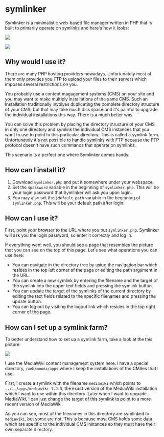 symlinker
=========

Symlinker is a minimalistic web-based file manager written in PHP that is built to primarily operate on symlinks and here's how it looks:

![](https://raw.github.com/mondalaci/symlinker/master/screenshots/symlinker-cropped-screenshot.png)

![](/mondalaci/symlinker/raw/master/screenshots/symlinker-cropped-screenshot.png)

Why would I use it?
-------------------

There are many PHP hosting providers nowadays. Unfortunately most of them only provides you FTP to upload your files to their servers which imposes several restrictions on you.

You probably use a content magagement systems (CMS) on your site and you may want to make multiply installations of the same CMS. Such an installation traditionally involves duplicating the complete directory structure of your CMS, but that may take much disk space and it's painful to upgrade the individual installations this way. There is a much better way.

You can solve this problem by placing the directory structure of your CMS in only one directory and symlink the individual CMS instances that you want to use to point to this particular directory. This is called a symlink farm. Unfortunately it's not possible to handle symlinks with FTP because the FTP protocol doesn't have such commands that operate on symlinks.

This scenario is a perfect one where Symlinker comes handy.

How can I install it?
---------------------

1. Download `symlinker.php` and put it somewhere under your webspace.
2. Set the `$password` variable in the beginning of `symlinker.php`. This will be your login password that Symlinker will ask you upon login.
3. You may also set the `$default_path` variable in the beginning of `symlinker.php`. This will be your default path after login.

How can I use it?
-----------------

First, point your browser to the URL where you put `symlinker.php`. Symlinker will ask you the login password, so enter it correctly and log in.

If everything went well, you should see a page that resembles the picture that you can see on the top of this page. Let's see what operations you can use here:

* You can navigate in the directory tree by using the navigation bar which resides in the top left corner of the page or editing the path argument in the URL.
* You can create a new symlink by entering the filename and the target of the symlink into the upper text fields and pressing the symlink button.
* You can update the target of the symlinks of the current directory by editing the text fields related to the specific filenames and pressing the update button.
* You can log out by visiting the logout link which resides in the top right corner of the page.

How can I set up a symlink farm?
--------------------------------

To better understand how to set up a symlink farm, take a look at the this picture:

![](symlinker/raw/master/screenshots/symlinker-full-screenshot.png)

I use the MediaWiki content management system here. I have a special directory, `/web/monda/apps` where I keep the installations of the CMSes that I use.

First, I create a symlink with the filename `mediawiki` which points to `../../apps/mediawiki-1.9.3`, the exact version of the MediaWiki installation which I want to use within this directory. Later when I want to upgrade MediaWiki, I can just change the target of this symlink to point to a more recent version of MediaWiki.

As you can see, most of the filenames in this directory are symlinked to `mediawiki`, but some are not. This is because most CMS holds some data which are specific to the individual CMS instances so they must have their own separate directory.